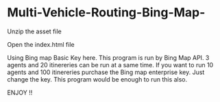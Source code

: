 # Multi-Vehicle-Routing-Bing-Map-

Unzip the asset file 

Open the index.html file

Using Bing map Basic Key here. This program is run by Bing Map API. 3 agents and 20 itinereries can be run at a same time. If you want to run 10 agents and 100 itinereries purchase the Bing map enterprise key. Just change the key. This program would be enough to run this also. 

ENJOY !!
